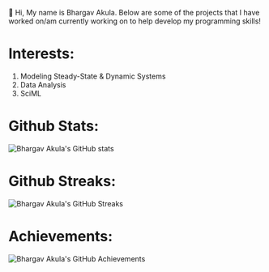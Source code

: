 👋 Hi, My name is Bhargav Akula. Below are some of the projects that I have worked on/am currently working on to help develop my programming skills!

# Interests:
1. Modeling Steady-State & Dynamic Systems
2. Data Analysis
3. SciML

# Github Stats:
 ![Bhargav Akula's GitHub stats](https://github-readme-stats.vercel.app/api?username=bhargavakula01&show_icons=true&theme=radical)

# Github Streaks:
 ![Bhargav Akula's GitHub Streaks](https://github-readme-streak-stats.herokuapp.com/?user=bhargavakula01&theme=black-ice&hide_border=true&stroke=0000&background=0D1117&ring=e05397&fire=e05397&currStreakLabel=e05397)

# Achievements:
 ![Bhargav Akula's GitHub Achievements](https://github-profile-trophy.vercel.app/?username=bhargavakula01&margin-w=5&theme=radical)
